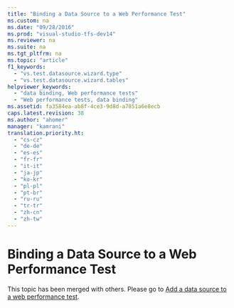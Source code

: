 ```yaml
---
title: "Binding a Data Source to a Web Performance Test"
ms.custom: na
ms.date: "09/28/2016"
ms.prod: "visual-studio-tfs-dev14"
ms.reviewer: na
ms.suite: na
ms.tgt_pltfrm: na
ms.topic: "article"
f1_keywords: 
  - "vs.test.datasource.wizard.type"
  - "vs.test.datasource.wizard.tables"
helpviewer_keywords: 
  - "data binding, Web performance tests"
  - "Web performance tests, data binding"
ms.assetid: fa3584ea-ab8f-4ce3-9d8d-a7851a6e8ecb
caps.latest.revision: 38
ms.author: "ahomer"
manager: "kamrani"
translation.priority.ht: 
  - "cs-cz"
  - "de-de"
  - "es-es"
  - "fr-fr"
  - "it-it"
  - "ja-jp"
  - "ko-kr"
  - "pl-pl"
  - "pt-br"
  - "ru-ru"
  - "tr-tr"
  - "zh-cn"
  - "zh-tw"
---
```

# Binding a Data Source to a Web Performance Test
This topic has been merged with others. Please go to [Add a data source to a web performance test](../test/add-a-data-source-to-a-web-performance-test.md).